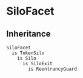 # SiloFacet

## Inheritance

```
SiloFacet 
  is TokenSilo
    is Silo 
      is SiloExit 
        is ReentrancyGuard
```